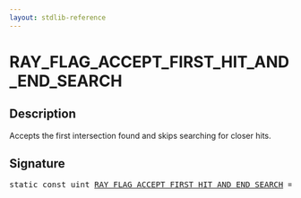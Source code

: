 ```yaml
---
layout: stdlib-reference
---
```


# RAY_FLAG_ACCEPT_FIRST_HIT_AND_END_SEARCH

## Description

Accepts the first intersection found and skips searching for closer hits.


## Signature
<pre>
<span class='code_keyword'>static</span> <span class='code_keyword'>const</span> <span class="code_keyword">uint</span> <a href=".html" class="code_var">RAY_FLAG_ACCEPT_FIRST_HIT_AND_END_SEARCH</a> = 0x04;
</pre>

